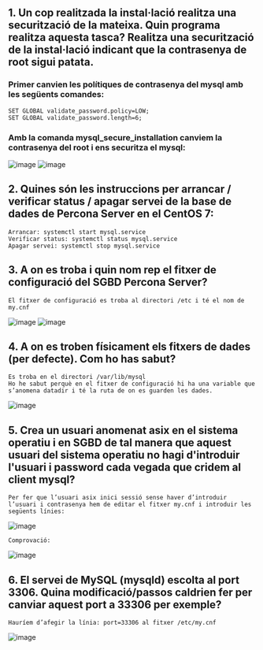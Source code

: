 ## 1. Un cop realitzada la instal·lació realitza una securització de la mateixa. Quin programa realitza aquesta tasca? Realitza una securització de la instal·lació indicant que la contrasenya de root sigui patata.
      
### Primer canvien les polítiques de contrasenya del mysql amb les següents comandes:
    SET GLOBAL validate_password.policy=LOW;
    SET GLOBAL validate_password.length=6;

### Amb la comanda mysql_secure_installation canviem la contrasenya del root i ens securitza el mysql:
 ![image](https://user-images.githubusercontent.com/61474562/154500390-175c5daf-aef7-41b6-af08-5682138afce3.png)
 ![image](https://user-images.githubusercontent.com/61474562/154500504-3726ef96-e382-4220-80c1-67ba2d96f012.png)

## 2. Quines són les instruccions per arrancar / verificar status / apagar servei de la base de dades de Percona Server en el CentOS 7:
    Arrancar: systemctl start mysql.service
    Verificar status: systemctl status mysql.service
    Apagar servei: systemctl stop mysql.service

## 3.	A on es troba i quin nom rep el fitxer de configuració del SGBD Percona Server?
    El fitxer de configuració es troba al directori /etc i té el nom de my.cnf
  
  ![image](https://user-images.githubusercontent.com/61474562/154501528-79c16b20-5272-453a-b307-6a8cee389849.png)
  ![image](https://user-images.githubusercontent.com/61474562/154501957-be1cfab4-fe51-46d1-aa33-d6dbea20451e.png)

## 4.	A on es troben físicament els fitxers de dades (per defecte). Com ho has sabut?
    Es troba en el directori /var/lib/mysql
    Ho he sabut perquè en el fitxer de configuració hi ha una variable que s’anomena datadir i té la ruta de on es guarden les dades.
  ![image](https://user-images.githubusercontent.com/61474562/154502427-a4ed1af2-6ab0-4557-b70d-3b2a86ebc18d.png)
  
## 5.	Crea un usuari anomenat asix en el sistema operatiu i en SGBD de tal manera que aquest usuari del sistema operatiu no hagi d'introduir l'usuari i password cada vegada que cridem al client mysql?
    Per fer que l’usuari asix inici sessió sense haver d’introduir l’usuari i contrasenya hem de editar el fitxer my.cnf i introduir les següents línies:
  ![image](https://user-images.githubusercontent.com/61474562/154502955-d585a89a-a73d-4a0c-93f8-1e11ef1083d4.png)
     
    Comprovació:
  ![image](https://user-images.githubusercontent.com/61474562/154503074-06c6cc93-963a-467d-949d-1e9cd1ce38f8.png)

## 6.	El servei de MySQL (mysqld) escolta al port 3306. Quina modificació/passos caldrien fer per canviar aquest port a 33306 per exemple?
    Hauríem d’afegir la línia: port=33306 al fitxer /etc/my.cnf
  ![image](https://user-images.githubusercontent.com/61474562/154503285-aed83825-0e58-4c4a-b01c-df76bde9ede8.png)






